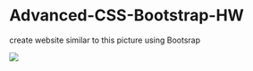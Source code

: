 # Advanced-CSS-Bootstrap-HW


create website similar to this picture using Bootsrap

<img src="images/Movies.png">
